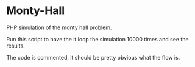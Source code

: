# Monty-Hall
PHP simulation of the monty hall problem.

Run this script to have the it loop the simulation 10000 times and see the results.

The code is commented, it should be pretty obvious what the flow is.
